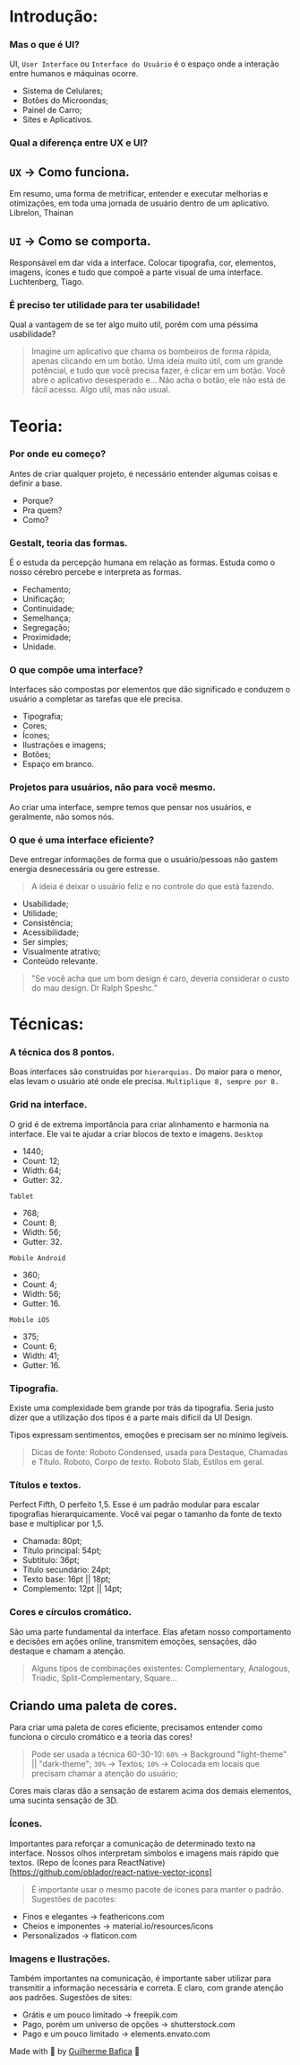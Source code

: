 # Introdução:
### Mas o que é UI?

UI, `User Interface` ou `Interface do Usuário` é o espaço onde a interação entre humanos e máquinas ocorre.
- Sistema de Celulares;
- Botões do Microondas;
- Painel de Carro;
- Sites e Aplicativos.


### Qual a diferença entre UX e UI?

## `UX` -> Como funciona.
Em resumo, uma forma de metrificar, entender e executar melhorias e otimizações, em toda uma jornada de usuário dentro de um aplicativo. Librelon, Thainan
## `UI` -> Como se comporta.
Responsável em dar vida a interface. Colocar tipografia, cor, elementos, imagens, ícones e tudo que compoẽ a parte visual de uma interface. Luchtenberg, Tiago.


### É preciso ter utilidade para ter usabilidade!
Qual a vantagem de se ter algo muito util, porém com uma péssima usabilidade?
> Imagine um aplicativo que chama os bombeiros de forma rápida, apenas clicando em um botão. Uma ideia muito útil, com um grande potêncial, e tudo que você precisa fazer, é clicar em um botão. Você abre o aplicativo desesperado e... Não acha o botão, ele não está de fácil acesso. Algo util, mas não usual.


# Teoria:
### Por onde eu começo?
Antes de criar qualquer projeto, é necessário entender algumas coisas e definir a base.
- Porque?
- Pra quem?
- Como?

### Gestalt, teoria das formas.
É o estuda da percepção humana em relação as formas. Estuda como o nosso cérebro percebe e interpreta as formas.
- Fechamento;
- Unificação;
- Continuidade;
- Semelhança;
- Segregação;
- Proximidade;
- Unidade.

### O que compõe uma interface?
Interfaces são compostas por elementos que dão significado e conduzem o usuário a completar as tarefas que ele precisa.
- Tipografia;
- Cores;
- Ícones;
- Ilustrações e imagens;
- Botões;
- Espaço em branco.

### Projetos para usuários, não para você mesmo.
Ao criar uma interface, sempre temos que pensar nos usuários, e geralmente, não somos nós.

### O que é uma interface eficiente?
Deve entregar informações de forma que o usuário/pessoas não gastem energia desnecessária ou gere estresse.
> A ideia é deixar o usuário feliz e no controle do que está fazendo.
- Usabilidade;
- Utilidade;
- Consistência;
- Acessibilidade;
- Ser simples;
- Visualmente atrativo;
- Conteúdo relevante.

> "Se você acha que um bom design é caro, deveria considerar o custo do mau design. Dr Ralph Speshc."


# Técnicas:
### A técnica dos 8 pontos.
Boas interfaces são construídas por `hierarquias.` Do maior para o menor, elas levam o usuário até onde ele precisa.
`Multiplique 8, sempre por 8.`

### Grid na interface.
O grid é de extrema importância para criar alinhamento e harmonia na interface. Ele vai te ajudar a criar blocos de texto e imagens.
`Desktop`
- 1440;
- Count: 12;
- Width: 64;
- Gutter: 32.

`Tablet`
- 768;
- Count: 8;
- Width: 56;
- Gutter: 32.

`Mobile Android`
- 360;
- Count: 4;
- Width: 56;
- Gutter: 16.

`Mobile iOS`
- 375;
- Count: 6;
- Width: 41;
- Gutter: 16.

### Tipografia.
Existe uma complexidade bem grande por trás da tipografia. Seria justo dizer que a utilização dos tipos é a parte mais difícil da UI Design.

Tipos expressam sentimentos, emoções e precisam ser no mínimo legíveis.
> Dicas de fonte: 
> Roboto Condensed, usada para Destaque, Chamadas e Título.
> Roboto, Corpo de texto.
> Roboto Slab, Estilos em geral.

### Títulos e textos.
Perfect Fifth, O perfeito 1,5.
Esse é um padrão modular para escalar tipografias hierarquicamente. Você vai pegar o tamanho da fonte de texto base e multiplicar por 1,5.
- Chamada: 80pt;
- Título principal: 54pt;
- Subtítulo: 36pt;
- Título secundário: 24pt;
- Texto base: 16pt || 18pt;
- Complemento: 12pt || 14pt;

### Cores e círculos cromático.
São uma parte fundamental da interface.
Elas afetam nosso comportamento e decisões em ações online, transmitem emoções, sensações, dão destaque e chamam a atenção.
> Alguns tipos de combinações existentes: Complementary, Analogous, Triadic, Split-Complementary, Square...

## Criando uma paleta de cores.
Para criar uma paleta de cores eficiente, precisamos entender como funciona o círculo cromático e a teoria das cores!
  > Pode ser usada a técnica 60-30-10:
  `60%` -> Background "light-theme" || "dark-theme";
  `30%` -> Textos;
  `10%` -> Colocada em locais que precisam chamar a atenção do usuário;

Cores mais claras dão a sensação de estarem acima dos demais elementos, uma sucinta sensação de 3D.

### Ícones.
Importantes para reforçar a comunicação de determinado texto na interface.
Nossos olhos interpretam símbolos e imagens mais rápido que textos.
(Repo de Ícones para ReactNative)[https://github.com/oblador/react-native-vector-icons]
> É importante usar o mesmo pacote de ícones para manter o padrão.
Sugestões de pacotes:
- Finos e elegantes -> feathericons.com
- Cheios e imponentes -> material.io/resources/icons
- Personalizados -> flaticon.com 

### Imagens e Ilustrações.
Também importantes na comunicação, é importante saber utilizar para transmitir a informação necessária e correta. E claro, com grande atenção aos padrões.
Sugestões de sites:
- Grátis e um pouco limitado -> freepik.com
- Pago, porém um universo de opções -> shutterstock.com
- Pago e um pouco limitado -> elements.envato.com

Made with 💜 by [Guilherme Bafica](https://github.com/guibafica) 👋 